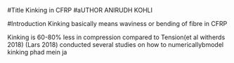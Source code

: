 #Title 
Kinking in CFRP
#aUTHOR
ANIRUDH KOHLI

#Introduction
Kinking basically means waviness or bending of fibre in CFRP

Kinking is 60-80% less in compression compared to Tension(et al witherds 2018)
(Lars 2018) conducted several studies on how to numericallybmodel kinking 
phad mein ja 
